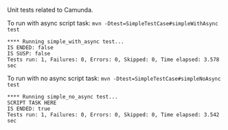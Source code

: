 Unit tests related to Camunda.

To run with async script task: 
```mvn -Dtest=SimpleTestCase#simpleWithAsync test```

```
**** Running simple_with_async test...
IS ENDED: false
IS SUSP: false
Tests run: 1, Failures: 0, Errors: 0, Skipped: 0, Time elapsed: 3.578 sec
```

To run with no async script task: 
```mvn -Dtest=SimpleTestCase#simpleNoAsync test```

```
**** Running simple_no_async test...
SCRIPT TASK HERE
IS ENDED: true
Tests run: 1, Failures: 0, Errors: 0, Skipped: 0, Time elapsed: 3.542 sec
```
